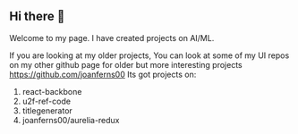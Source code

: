## Hi there 👋

Welcome to my page. 
I have created projects on AI/ML. 

If you are looking at my older projects, You can look at some of my UI repos on my other github page for older but more interesting projects https://github.com/joanferns00 
Its got projects on:
1. react-backbone
2. u2f-ref-code
3. titlegenerator
4. joanferns00/aurelia-redux


<!--
**cherylfernandes07/cherylfernandes07** is a ✨ _special_ ✨ repository because its `README.md` (this file) appears on your GitHub profile.

Here are some ideas to get you started:

- 🔭 I’m currently working on ...
- 🌱 I’m currently learning ...
- 👯 I’m looking to collaborate on ...
- 🤔 I’m looking for help with ...
- 💬 Ask me about ...
- 📫 How to reach me: ...
- 😄 Pronouns: ...
- ⚡ Fun fact: ...
-->
